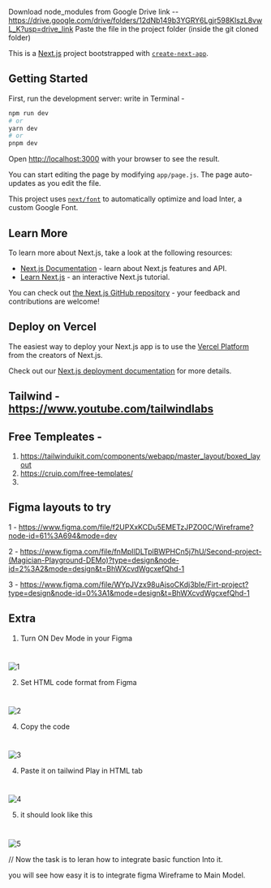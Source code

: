 Download node_modules  from Google Drive link --  
https://drive.google.com/drive/folders/12dNb149b3YGRY6Lgjr598KlszL8vwL_K?usp=drive_link
Paste the file in the project folder (inside the git cloned folder)




This is a [Next.js](https://nextjs.org/) project bootstrapped with [`create-next-app`](https://github.com/vercel/next.js/tree/canary/packages/create-next-app).

## Getting Started

First, run the development server:
 write in Terminal - 
```bash
npm run dev
# or
yarn dev
# or
pnpm dev
```

Open [http://localhost:3000](http://localhost:3000) with your browser to see the result.

You can start editing the page by modifying `app/page.js`. The page auto-updates as you edit the file.

This project uses [`next/font`](https://nextjs.org/docs/basic-features/font-optimization) to automatically optimize and load Inter, a custom Google Font.

## Learn More

To learn more about Next.js, take a look at the following resources:

- [Next.js Documentation](https://nextjs.org/docs) - learn about Next.js features and API.
- [Learn Next.js](https://nextjs.org/learn) - an interactive Next.js tutorial.

You can check out [the Next.js GitHub repository](https://github.com/vercel/next.js/) - your feedback and contributions are welcome!

## Deploy on Vercel

The easiest way to deploy your Next.js app is to use the [Vercel Platform](https://vercel.com/new?utm_medium=default-template&filter=next.js&utm_source=create-next-app&utm_campaign=create-next-app-readme) from the creators of Next.js.

Check out our [Next.js deployment documentation](https://nextjs.org/docs/deployment) for more details.

## Tailwind - https://www.youtube.com/tailwindlabs


## Free Templeates - 

1. https://tailwinduikit.com/components/webapp/master_layout/boxed_layout
2. https://cruip.com/free-templates/
3. 


## Figma layouts to try 

1 -  https://www.figma.com/file/f2UPXxKCDu5EMETzJPZO0C/Wireframe?node-id=61%3A694&mode=dev

2 -  https://www.figma.com/file/fnMpIlDLTplBWPHCn5j7hU/Second-project-(Magician-Playground-DEMo)?type=design&node-id=2%3A2&mode=design&t=BhWXcvdWgcxefQhd-1

3 - https://www.figma.com/file/WYpJVzx98uAjsoCKdj3bIe/Firt-project?type=design&node-id=0%3A1&mode=design&t=BhWXcvdWgcxefQhd-1

## Extra 


1. Turn ON Dev Mode in your Figma
# 
 ![1](https://github.com/Beyonder101/learning-WD/assets/117578779/cd76fb05-3ed6-45c5-bc20-42b7cdcd5959)


2. Set HTML code format from Figma
#
 ![2](https://github.com/Beyonder101/learning-WD/assets/117578779/c9b8dab9-e744-497e-b0d2-c834de4df0cb)

4. Copy the code
 #
 ![3](https://github.com/Beyonder101/learning-WD/assets/117578779/0e04d467-156b-4d29-ace4-be925167fdc5)


4. Paste it on tailwind Play in HTML tab
#
![4](https://github.com/Beyonder101/learning-WD/assets/117578779/964794e0-72c0-4e40-a584-d1062e56f03b)


5. it should look like this
#
![5](https://github.com/Beyonder101/learning-WD/assets/117578779/1091a7a8-1066-4305-b04f-cae4dd380130)

//
Now the task is to leran how to integrate basic function Into it.

you will see how easy it is to integrate figma Wireframe to Main Model.
